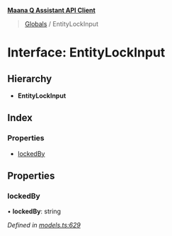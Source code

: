 **[Maana Q Assistant API Client](../README.md)**

> [Globals](../README.md) / EntityLockInput

# Interface: EntityLockInput

## Hierarchy

* **EntityLockInput**

## Index

### Properties

* [lockedBy](entitylockinput.md#lockedby)

## Properties

### lockedBy

•  **lockedBy**: string

*Defined in [models.ts:629](https://github.com/maana-io/q-assistant-client/blob/1a0616f/src/models.ts#L629)*

